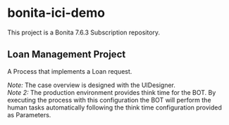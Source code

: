 # bonita-ici-demo
This project is a Bonita 7.6.3 Subscription repository.

## Loan Management Project
A Process that implements a Loan request.

*Note:* The case overview is designed with the UIDesigner.  
*Note 2:* The production environment provides think time for the BOT. By executing the process with this configuration the BOT will perform the human tasks automatically following the think time configuration provided as Parameters.  
